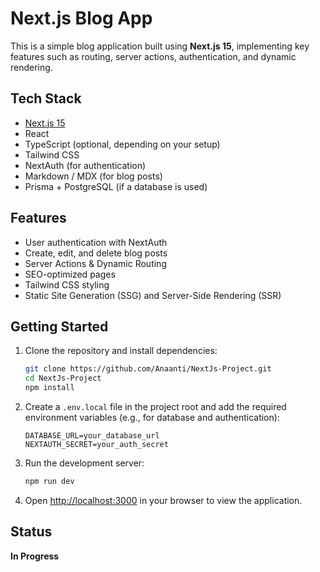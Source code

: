 # Next.js Blog App

This is a simple blog application built using **Next.js 15**, implementing key features such as routing, server actions, authentication, and dynamic rendering.

## Tech Stack

- [Next.js 15](https://nextjs.org/)
- React
- TypeScript (optional, depending on your setup)
- Tailwind CSS
- NextAuth (for authentication)
- Markdown / MDX (for blog posts)
- Prisma + PostgreSQL (if a database is used)

## Features

- User authentication with NextAuth
- Create, edit, and delete blog posts
- Server Actions & Dynamic Routing
- SEO-optimized pages
- Tailwind CSS styling
- Static Site Generation (SSG) and Server-Side Rendering (SSR)

## Getting Started

1. Clone the repository and install dependencies:
   ```bash
   git clone https://github.com/Anaanti/NextJs-Project.git
   cd NextJs-Project
   npm install
   ```

2. Create a `.env.local` file in the project root and add the required environment variables (e.g., for database and authentication):
   ```plaintext
   DATABASE_URL=your_database_url
   NEXTAUTH_SECRET=your_auth_secret
   ```

3. Run the development server:
   ```bash
   npm run dev
   ```

4. Open [http://localhost:3000](http://localhost:3000) in your browser to view the application.

## Status

**In Progress**